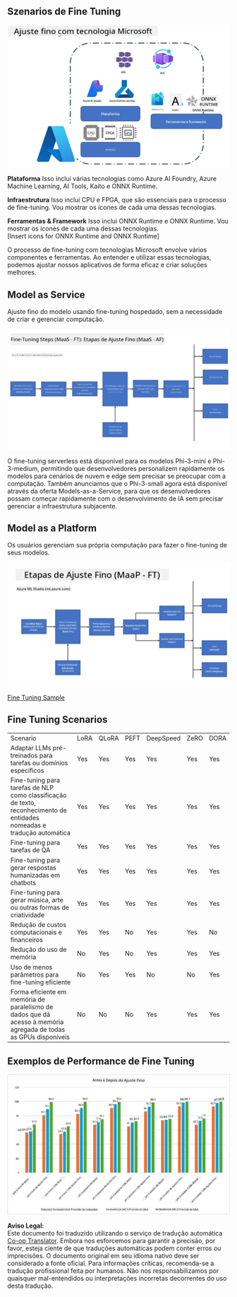 <!--
CO_OP_TRANSLATOR_METADATA:
{
  "original_hash": "cb5648935f63edc17e95ce38f23adc32",
  "translation_date": "2025-05-09T21:54:54+00:00",
  "source_file": "md/03.FineTuning/FineTuning_Scenarios.md",
  "language_code": "br"
}
-->
## Szenarios de Fine Tuning

![FineTuning with MS Services](../../../../translated_images/FinetuningwithMS.25759a0154a97ad90e43a6cace37d6bea87f0ac0236ada3ad5d4a1fbacc3bdf7.br.png)

**Plataforma** Isso inclui várias tecnologias como Azure AI Foundry, Azure Machine Learning, AI Tools, Kaito e ONNX Runtime.

**Infraestrutura** Isso inclui CPU e FPGA, que são essenciais para o processo de fine-tuning. Vou mostrar os ícones de cada uma dessas tecnologias.

**Ferramentas & Framework** Isso inclui ONNX Runtime e ONNX Runtime. Vou mostrar os ícones de cada uma dessas tecnologias.  
[Insert icons for ONNX Runtime and ONNX Runtime]

O processo de fine-tuning com tecnologias Microsoft envolve vários componentes e ferramentas. Ao entender e utilizar essas tecnologias, podemos ajustar nossos aplicativos de forma eficaz e criar soluções melhores.

## Model as Service

Ajuste fino do modelo usando fine-tuning hospedado, sem a necessidade de criar e gerenciar computação.

![MaaS Fine Tuning](../../../../translated_images/MaaSfinetune.6184d80a336ea9d7bb67a581e9e5d0b021cafdffff7ba257c2012e2123e0d77e.br.png)

O fine-tuning serverless está disponível para os modelos Phi-3-mini e Phi-3-medium, permitindo que desenvolvedores personalizem rapidamente os modelos para cenários de nuvem e edge sem precisar se preocupar com a computação. Também anunciamos que o Phi-3-small agora está disponível através da oferta Models-as-a-Service, para que os desenvolvedores possam começar rapidamente com o desenvolvimento de IA sem precisar gerenciar a infraestrutura subjacente.

## Model as a Platform

Os usuários gerenciam sua própria computação para fazer o fine-tuning de seus modelos.

![Maap Fine Tuning](../../../../translated_images/MaaPFinetune.cf8b08ef05bf57f362da90834be87562502f4370de4a7325a9fb03b8c008e5e7.br.png)

[Fine Tuning Sample](https://github.com/Azure/azureml-examples/blob/main/sdk/python/foundation-models/system/finetune/chat-completion/chat-completion.ipynb)

## Fine Tuning Scenarios

| | | | | | | |
|-|-|-|-|-|-|-|
|Scenario|LoRA|QLoRA|PEFT|DeepSpeed|ZeRO|DORA|
|Adaptar LLMs pré-treinados para tarefas ou domínios específicos|Yes|Yes|Yes|Yes|Yes|Yes|
|Fine-tuning para tarefas de NLP como classificação de texto, reconhecimento de entidades nomeadas e tradução automática|Yes|Yes|Yes|Yes|Yes|Yes|
|Fine-tuning para tarefas de QA|Yes|Yes|Yes|Yes|Yes|Yes|
|Fine-tuning para gerar respostas humanizadas em chatbots|Yes|Yes|Yes|Yes|Yes|Yes|
|Fine-tuning para gerar música, arte ou outras formas de criatividade|Yes|Yes|Yes|Yes|Yes|Yes|
|Redução de custos computacionais e financeiros|Yes|Yes|No|Yes|Yes|No|
|Redução do uso de memória|No|Yes|No|Yes|Yes|Yes|
|Uso de menos parâmetros para fine-tuning eficiente|No|Yes|Yes|No|No|Yes|
|Forma eficiente em memória de paralelismo de dados que dá acesso à memória agregada de todas as GPUs disponíveis|No|No|No|Yes|Yes|Yes|

## Exemplos de Performance de Fine Tuning

![Finetuning Performance](../../../../translated_images/Finetuningexamples.9dbf84557eef43e011eb7cadf51f51686f9245f7953e2712a27095ab7d18a6d1.br.png)

**Aviso Legal**:  
Este documento foi traduzido utilizando o serviço de tradução automática [Co-op Translator](https://github.com/Azure/co-op-translator). Embora nos esforcemos para garantir a precisão, por favor, esteja ciente de que traduções automáticas podem conter erros ou imprecisões. O documento original em seu idioma nativo deve ser considerado a fonte oficial. Para informações críticas, recomenda-se a tradução profissional feita por humanos. Não nos responsabilizamos por quaisquer mal-entendidos ou interpretações incorretas decorrentes do uso desta tradução.